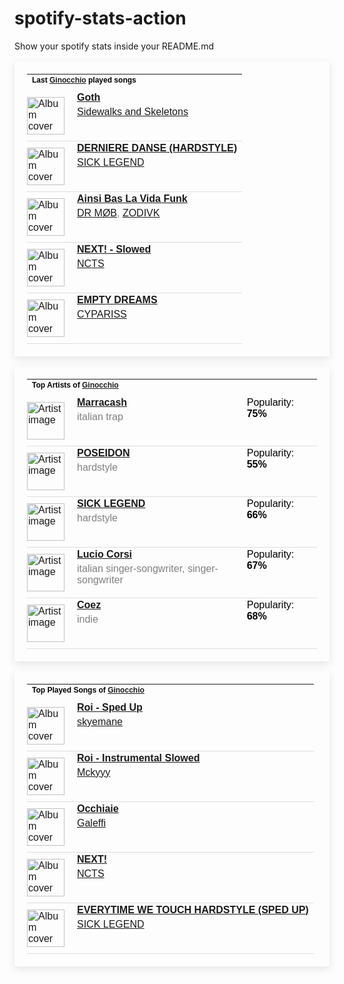 # spotify-stats-action
Show your spotify stats inside your README.md

<!-- BEGIN SPOTIFY STATS: LAST PLAYED SONGS -->
<table style="border: none; padding: 20px; box-shadow: 0px 4px 12px rgba(0, 0, 0, 0.1); max-width: 100%; font-family: Arial, sans-serif;">
  <tr>
    <td colspan="3" style="padding-bottom: 10px;">
      <h4 style="margin: 0; font-size: 12px; color: black;">Last <a href="https://open.spotify.com/user/giuliotognetto00">Ginocchio</a> played songs</h4>
    </td>
  </tr>

  <!-- Begin song rows -->
  
  <tr style="border-bottom: 1px solid #ddd;">
    <td style="padding: 10px 10px 10px 0;">
      <img src="https://i.scdn.co/image/ab67616d0000b273bbaf9de6c418a0aa6cb7b938" href="https://open.spotify.com/track/0uMZbmAAgOhdMrv25iPEH6" alt="Album cover" style="width: 60px; height: 60px;">
    </td>
    <td style="vertical-align: top; padding-left: 10px;">
      <p style="margin: 0; color: black;"><a href="https://open.spotify.com/track/0uMZbmAAgOhdMrv25iPEH6"><strong>Goth</strong></a></p>
      <p style="margin: 5px 0 0 0; color: grey;"><a href="https://open.spotify.com/artist/48nHO1cuTbpx4ELhChsxX1">Sidewalks and Skeletons</a></p>
    </td>
  </tr>
  
  <tr style="border-bottom: 1px solid #ddd;">
    <td style="padding: 10px 10px 10px 0;">
      <img src="https://i.scdn.co/image/ab67616d0000b27376ca515b16733e3c5b5879f6" href="https://open.spotify.com/track/0DMN2ygSzclvFt6lxFqpH8" alt="Album cover" style="width: 60px; height: 60px;">
    </td>
    <td style="vertical-align: top; padding-left: 10px;">
      <p style="margin: 0; color: black;"><a href="https://open.spotify.com/track/0DMN2ygSzclvFt6lxFqpH8"><strong>DERNIERE DANSE (HARDSTYLE)</strong></a></p>
      <p style="margin: 5px 0 0 0; color: grey;"><a href="https://open.spotify.com/artist/3EYY5FwDkHEYLw5V86SAtl">SICK LEGEND</a></p>
    </td>
  </tr>
  
  <tr style="border-bottom: 1px solid #ddd;">
    <td style="padding: 10px 10px 10px 0;">
      <img src="https://i.scdn.co/image/ab67616d0000b273951e11fb93e88345eb84eff1" href="https://open.spotify.com/track/2ox00tcMAjPwq54UpNjrda" alt="Album cover" style="width: 60px; height: 60px;">
    </td>
    <td style="vertical-align: top; padding-left: 10px;">
      <p style="margin: 0; color: black;"><a href="https://open.spotify.com/track/2ox00tcMAjPwq54UpNjrda"><strong>Ainsi Bas La Vida Funk</strong></a></p>
      <p style="margin: 5px 0 0 0; color: grey;"><a href="https://open.spotify.com/artist/3BxW2wyYPKUAlvmbOWxiDe">DR MØB</a>, <a href="https://open.spotify.com/artist/6nTTVtUnmZWlPju0qzX7Or">ZODIVK</a></p>
    </td>
  </tr>
  
  <tr style="border-bottom: 1px solid #ddd;">
    <td style="padding: 10px 10px 10px 0;">
      <img src="https://i.scdn.co/image/ab67616d0000b273ecb8455c697c79e12445b4a0" href="https://open.spotify.com/track/0eabuc3yo3J0nUSwjEMDDL" alt="Album cover" style="width: 60px; height: 60px;">
    </td>
    <td style="vertical-align: top; padding-left: 10px;">
      <p style="margin: 0; color: black;"><a href="https://open.spotify.com/track/0eabuc3yo3J0nUSwjEMDDL"><strong>NEXT! - Slowed</strong></a></p>
      <p style="margin: 5px 0 0 0; color: grey;"><a href="https://open.spotify.com/artist/6BWtcMF39LT5Db5FT54YYG">NCTS</a></p>
    </td>
  </tr>
  
  <tr style="border-bottom: 1px solid #ddd;">
    <td style="padding: 10px 10px 10px 0;">
      <img src="https://i.scdn.co/image/ab67616d0000b2735094c7ddde5b276cf014875d" href="https://open.spotify.com/track/2HhzV3FY4eZGueF0KpXZUo" alt="Album cover" style="width: 60px; height: 60px;">
    </td>
    <td style="vertical-align: top; padding-left: 10px;">
      <p style="margin: 0; color: black;"><a href="https://open.spotify.com/track/2HhzV3FY4eZGueF0KpXZUo"><strong>EMPTY DREAMS</strong></a></p>
      <p style="margin: 5px 0 0 0; color: grey;"><a href="https://open.spotify.com/artist/1GzMtNyLiP1oM7yW0DyRhP">CYPARISS</a></p>
    </td>
  </tr>
  
  <!-- End song rows -->
</table>
<!-- END SPOTIFY STATS: LAST PLAYED SONGS -->

<!-- BEGIN SPOTIFY STATS: TOP ARTISTS -->
<table style="border: none; padding: 20px; box-shadow: 0px 4px 12px rgba(0, 0, 0, 0.1); max-width: 100%; font-family: Arial, sans-serif;">
  <tr>
    <td colspan="3" style="padding-bottom: 10px;">
      <h4 style="margin: 0; font-size: 12px; color: black;">Top Artists of <a href="https://open.spotify.com/user/giuliotognetto00">Ginocchio</a></h4>
    </td>
  </tr>

  <!-- Begin artist rows -->
  
  <tr style="border-bottom: 1px solid #ddd;">
    <td style="padding: 10px 10px 10px 0;">
      <img src="https://i.scdn.co/image/ab6761610000e5eb8aa0ff279be0623fce3e6c9d" href="https://open.spotify.com/artist/5AZuEF0feCXMkUCwQiQlW7" alt="Artist image" style="width: 60px; height: 60px;">
    </td>
    <td style="vertical-align: top; padding-left: 10px;">
      <p style="margin: 0; color: black;"><a href="https://open.spotify.com/artist/5AZuEF0feCXMkUCwQiQlW7"><strong>Marracash</strong></a></p>
      <p style="margin: 5px 0 0 0; color: grey;">italian trap</p>
    </td>
    <td style="vertical-align: top; padding-left: 10px;">
      <p style="margin: 0; color: black;">Popularity: <strong>75%</strong></p>
    </td>
  </tr>
  
  <tr style="border-bottom: 1px solid #ddd;">
    <td style="padding: 10px 10px 10px 0;">
      <img src="https://i.scdn.co/image/ab6761610000e5eb465195e7c93a95c530acdfe4" href="https://open.spotify.com/artist/7Dq2NReQjrw6PJHSMCQQEi" alt="Artist image" style="width: 60px; height: 60px;">
    </td>
    <td style="vertical-align: top; padding-left: 10px;">
      <p style="margin: 0; color: black;"><a href="https://open.spotify.com/artist/7Dq2NReQjrw6PJHSMCQQEi"><strong>POSEIDON</strong></a></p>
      <p style="margin: 5px 0 0 0; color: grey;">hardstyle</p>
    </td>
    <td style="vertical-align: top; padding-left: 10px;">
      <p style="margin: 0; color: black;">Popularity: <strong>55%</strong></p>
    </td>
  </tr>
  
  <tr style="border-bottom: 1px solid #ddd;">
    <td style="padding: 10px 10px 10px 0;">
      <img src="https://i.scdn.co/image/ab6761610000e5ebc29ee5bd25bcb741f9377b05" href="https://open.spotify.com/artist/3EYY5FwDkHEYLw5V86SAtl" alt="Artist image" style="width: 60px; height: 60px;">
    </td>
    <td style="vertical-align: top; padding-left: 10px;">
      <p style="margin: 0; color: black;"><a href="https://open.spotify.com/artist/3EYY5FwDkHEYLw5V86SAtl"><strong>SICK LEGEND</strong></a></p>
      <p style="margin: 5px 0 0 0; color: grey;">hardstyle</p>
    </td>
    <td style="vertical-align: top; padding-left: 10px;">
      <p style="margin: 0; color: black;">Popularity: <strong>66%</strong></p>
    </td>
  </tr>
  
  <tr style="border-bottom: 1px solid #ddd;">
    <td style="padding: 10px 10px 10px 0;">
      <img src="https://i.scdn.co/image/ab6761610000e5eb5d0ec442a7f7e9a11c160024" href="https://open.spotify.com/artist/1rGpYQGiwKelukgqpI6xKx" alt="Artist image" style="width: 60px; height: 60px;">
    </td>
    <td style="vertical-align: top; padding-left: 10px;">
      <p style="margin: 0; color: black;"><a href="https://open.spotify.com/artist/1rGpYQGiwKelukgqpI6xKx"><strong>Lucio Corsi</strong></a></p>
      <p style="margin: 5px 0 0 0; color: grey;">italian singer-songwriter, singer-songwriter</p>
    </td>
    <td style="vertical-align: top; padding-left: 10px;">
      <p style="margin: 0; color: black;">Popularity: <strong>67%</strong></p>
    </td>
  </tr>
  
  <tr style="border-bottom: 1px solid #ddd;">
    <td style="padding: 10px 10px 10px 0;">
      <img src="https://i.scdn.co/image/ab6761610000e5eb84f1202871531a5afcd31cdc" href="https://open.spotify.com/artist/5dXlc7MnpaTeUIsHLVe3n4" alt="Artist image" style="width: 60px; height: 60px;">
    </td>
    <td style="vertical-align: top; padding-left: 10px;">
      <p style="margin: 0; color: black;"><a href="https://open.spotify.com/artist/5dXlc7MnpaTeUIsHLVe3n4"><strong>Coez</strong></a></p>
      <p style="margin: 5px 0 0 0; color: grey;">indie</p>
    </td>
    <td style="vertical-align: top; padding-left: 10px;">
      <p style="margin: 0; color: black;">Popularity: <strong>68%</strong></p>
    </td>
  </tr>
  
  <!-- End artist rows -->
</table>
<!-- END SPOTIFY STATS: TOP ARTISTS -->

<!-- BEGIN SPOTIFY STATS: MOST PLAYED SONG -->
<table style="border: none; padding: 20px; box-shadow: 0px 4px 12px rgba(0, 0, 0, 0.1); max-width: 100%; font-family: Arial, sans-serif;">
  <tr>
    <td colspan="3" style="padding-bottom: 10px;">
      <h4 style="margin: 0; font-size: 12px; color: black;">Top Played Songs of <a href="https://open.spotify.com/user/giuliotognetto00">Ginocchio</a></h4>
    </td>
  </tr>

  <!-- Begin top songs rows -->
  
  <tr style="border-bottom: 1px solid #ddd;">
    <td style="padding: 10px 10px 10px 0;">
      <img src="https://i.scdn.co/image/ab67616d0000b273399b1dc0d027f8e4c36648cb" href="https://open.spotify.com/track/23vZqJEwX9lKdWxGDpBF7G" alt="Album cover" style="width: 60px; height: 60px;">
    </td>
    <td style="vertical-align: top; padding-left: 10px;">
      <p style="margin: 0; color: black;"><a href="https://open.spotify.com/track/23vZqJEwX9lKdWxGDpBF7G"><strong>Roi - Sped Up</strong></a></p>
      <p style="margin: 5px 0 0 0; color: grey;"><a href="https://open.spotify.com/artist/5xhQRvvr6V7zoQn5MPNZfJ">skyemane</a></p>
    </td>
  </tr>
  
  <tr style="border-bottom: 1px solid #ddd;">
    <td style="padding: 10px 10px 10px 0;">
      <img src="https://i.scdn.co/image/ab67616d0000b27305f5045b4ff6cb74fa963f96" href="https://open.spotify.com/track/5vCREmODQpdzOmcNOVsN6B" alt="Album cover" style="width: 60px; height: 60px;">
    </td>
    <td style="vertical-align: top; padding-left: 10px;">
      <p style="margin: 0; color: black;"><a href="https://open.spotify.com/track/5vCREmODQpdzOmcNOVsN6B"><strong>Roi - Instrumental Slowed</strong></a></p>
      <p style="margin: 5px 0 0 0; color: grey;"><a href="https://open.spotify.com/artist/1Y5AYn8VTrTR3f8HXQQQug">Mckyyy</a></p>
    </td>
  </tr>
  
  <tr style="border-bottom: 1px solid #ddd;">
    <td style="padding: 10px 10px 10px 0;">
      <img src="https://i.scdn.co/image/ab67616d0000b27383627891f19fcba34ca5f1ae" href="https://open.spotify.com/track/7i7iqHvilL3S95Np8Pg6iX" alt="Album cover" style="width: 60px; height: 60px;">
    </td>
    <td style="vertical-align: top; padding-left: 10px;">
      <p style="margin: 0; color: black;"><a href="https://open.spotify.com/track/7i7iqHvilL3S95Np8Pg6iX"><strong>Occhiaie</strong></a></p>
      <p style="margin: 5px 0 0 0; color: grey;"><a href="https://open.spotify.com/artist/6pTrxLsUwhhpJyrEeEr4Bh">Galeffi</a></p>
    </td>
  </tr>
  
  <tr style="border-bottom: 1px solid #ddd;">
    <td style="padding: 10px 10px 10px 0;">
      <img src="https://i.scdn.co/image/ab67616d0000b273ecb8455c697c79e12445b4a0" href="https://open.spotify.com/track/5hL2t5WyC9bibNDVkhVvDx" alt="Album cover" style="width: 60px; height: 60px;">
    </td>
    <td style="vertical-align: top; padding-left: 10px;">
      <p style="margin: 0; color: black;"><a href="https://open.spotify.com/track/5hL2t5WyC9bibNDVkhVvDx"><strong>NEXT!</strong></a></p>
      <p style="margin: 5px 0 0 0; color: grey;"><a href="https://open.spotify.com/artist/6BWtcMF39LT5Db5FT54YYG">NCTS</a></p>
    </td>
  </tr>
  
  <tr style="border-bottom: 1px solid #ddd;">
    <td style="padding: 10px 10px 10px 0;">
      <img src="https://i.scdn.co/image/ab67616d0000b27329eb94d57e66610bb278c95d" href="https://open.spotify.com/track/2dSNs47vHBSPnsUwpl39nk" alt="Album cover" style="width: 60px; height: 60px;">
    </td>
    <td style="vertical-align: top; padding-left: 10px;">
      <p style="margin: 0; color: black;"><a href="https://open.spotify.com/track/2dSNs47vHBSPnsUwpl39nk"><strong>EVERYTIME WE TOUCH HARDSTYLE (SPED UP)</strong></a></p>
      <p style="margin: 5px 0 0 0; color: grey;"><a href="https://open.spotify.com/artist/3EYY5FwDkHEYLw5V86SAtl">SICK LEGEND</a></p>
    </td>
  </tr>
  
  <!-- End top songs rows -->
</table>
<!-- END SPOTIFY STATS: MOST PLAYED SONG -->